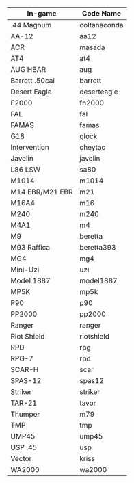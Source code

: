 | In-game       | Code Name   |
|------------|----------------|
| .44 Magnum          | coltanaconda
| AA-12               | aa12
| ACR                 | masada
| AT4                 | at4
| AUG HBAR            | aug
| Barrett .50cal      | barrett
| Desert Eagle        | deserteagle
| F2000               | fn2000
| FAL                 | fal
| FAMAS               | famas
| G18                 | glock
| Intervention        | cheytac
| Javelin             | javelin
| L86 LSW             | sa80
| M1014               | m1014
| M14 EBR/M21 EBR     | m21
| M16A4               | m16
| M240                | m240
| M4A1                | m4
| M9                  | beretta
| M93 Raffica         | beretta393
| MG4                 | mg4
| Mini-Uzi            | uzi
| Model 1887          | model1887
| MP5K                | mp5k
| P90                 | p90
| PP2000              | pp2000
| Ranger              | ranger
| Riot Shield         | riotshield
| RPD                 | rpg
| RPG-7               | rpd
| SCAR-H              | scar
| SPAS-12             | spas12
| Striker             | striker
| TAR-21              | tavor
| Thumper             | m79
| TMP                 | tmp
| UMP45               | ump45
| USP .45             | usp
| Vector              | kriss
| WA2000              | wa2000
